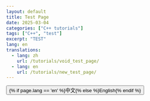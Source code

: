 ```yaml
---
layout: default
title: Test Page
date: 2025-03-04
categories: ["C++ tutorials"]
tags: ["C++", "test"]
excerpt: "TEST"
lang: en
translations: 
  - lang: zh
    url: /tutorials/void_test_page/
  - lang: en
    url: /tutorials/new_test_page/
---
```


<!-- Inline script to ensure translations are available -->
<script type="application/json" id="page-translations">
{{ page.translations | jsonify }}
</script>

<!-- Language toggle button -->
<button 
  class="lang-toggle-btn" 
  aria-label="Toggle Language">
  {% if page.lang == 'en' %}中文{% else %}English{% endif %}
</button>

<!-- Language toggle script -->
<script>
document.addEventListener('DOMContentLoaded', function() {
  // Ensure we have the translations
  const translationsScript = document.getElementById('page-translations');
  
  if (translationsScript) {
    try {
      const translations = JSON.parse(translationsScript.textContent);
      
      const langToggleBtn = document.querySelector('.lang-toggle-btn');
      
      if (langToggleBtn) {
        langToggleBtn.addEventListener('click', function() {
          // Get the current page's language
          const currentLang = '{{ page.lang }}';
          
          // Find the translation for the other language
          const translation = translations.find(t => t.lang !== currentLang);
          
          if (translation) {
            // Navigate to the translated page
            window.location.href = translation.url;
          }
        });
      }
    } catch (error) {
      console.error('Error parsing translations:', error);
    }
  } else {
    console.error('Translations script not found');
  }
});
</script>